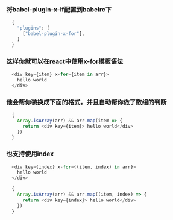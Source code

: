 ### 将babel-plugin-x-if配置到babelrc下
```js
  {
    "plugins": [
      ["babel-plugin-x-for"],
    ]
  }
```
### 这样你就可以在react中使用x-for模板语法
```js
  <div key={item} x-for={item in arr}>
    hello world
  </div>
```

### 他会帮你装换成下面的格式，并且自动帮你做了数组的判断
```js
  {
    Array.isArray(arr) && arr.map(item => {
      return <div key={item}> hello world</div>
    })
  }
```

### 也支持使用index
```js
  <div key={index} x-for={(item, index) in arr}>
    hello world
  </div>
```
```js
  {
    Array.isArray(arr) && arr.map((item, index) => {
      return <div key={index}> hello world</div>
    })
  }
```
